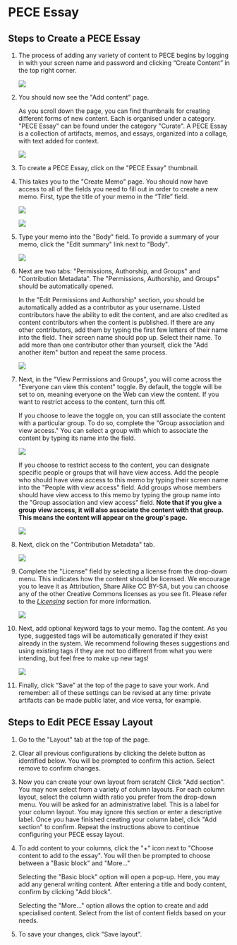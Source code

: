 PECE Essay
=====================

Steps to Create a PECE Essay
---------------------------------------
1. The process of adding any variety of content to PECE begins by logging in with your screen name and password and clicking “Create Content” in the top right corner.

    ![](media/pece-essay-1.png)

2. You should now see the "Add content" page.

    As you scroll down the page, you can find thumbnails for creating different forms of new content. Each is organised under a category. "PECE Essay" can be found under the category "Curate". A PECE Essay is a collection of artifacts, memos, and essays, organized into a collage, with text added for context. 

    ![](media/pece-essay-2.png)
    
3. To create a PECE Essay, click on the "PECE Essay" thumbnail. 


4. This takes you to the "Create Memo" page. You should now have access to all of the fields you need to fill out in order to create a new memo. First, type the title of your memo in the “Title” field.

    ![](media/pece-essay-3.png)

    ![](media/pece-essay-5.png)

5. Type your memo into the "Body" field.
    To provide a summary of your memo, click the "Edit summary" link next to "Body".

    ![](media/pece-essay-6.png)

6. Next are two tabs: "Permissions, Authorship, and Groups" and "Contribution Metadata". The "Permissions, Authorship, and Groups" should be automatically opened. 

    In the "Edit Permissions and Authorship" section, you should be automatically added as a contributor as your username. Listed contributors have the ability to edit the content, and are also credited as content contributors when the content is published. If there are any other contributors, add them by typing the first few letters of their name into the field. Their screen name should pop up. Select their name. To add more than one contributor other than yourself, click the "Add another item" button and repeat the same process.

    ![](media/pece-essay-7.png)

7. Next, in the "View Permissions and Groups", you will come across the "Everyone can view this content" toggle. By default, the toggle will be set to on, meaning everyone on the Web can view the content. If you want to restrict access to the content, turn this off. 

    If you choose to leave the toggle on, you can still associate the content with a particular group. To do so, complete the "Group association and view access." You can select a group with which to associate the content by typing its name into the field. 

    ![](media/pece-essay-8.png)

    If you choose to restrict access to the content, you can designate specific people or groups that will have view access. Add the people who should have view access to this memo by typing their screen name into the "People with view access" field. Add groups whose members should have view access to this memo by typing the group name into the "Group association and view access" field. **Note that if you give a group view access, it will also associate the content with that group. This means the content will appear on the group's page.**

    ![](media/pece-essay-9.png)

8. Next, click on the "Contribution Metadata" tab.

    ![](media/pece-essay-10.png)

9. Complete the "License" field by selecting a license from the drop-down menu. This indicates how the content should be licensed. We encourage you to leave it as Attribution, Share Alike CC BY-SA, but you can choose any of the other Creative Commons licenses as you see fit. Please refer to the [*Licensing*](https://creativecommons.org/share-your-work/cclicenses/) section for more information.

    ![](media/pece-essay-11.png)

10. Next, add optional keyword tags to your memo. Tag the content. As you type, suggested tags will be automatically generated if they exist already in the system. We recommend following theses suggestions and using existing tags if they are not too different from what you were intending, but feel free to make up new tags!

    ![](media/pece-essay-12.png)

11. Finally, click “Save” at the top of the page to save your work. And remember: all of these settings can be revised at any time: private artifacts can be made public later, and vice versa, for example.

    

Steps to Edit PECE Essay Layout
---------------------------------------

1. Go to the "Layout" tab at the top of the page.

2. Clear all previous configurations by clicking the delete button as identified below. You will be prompted to confirm this action. Select remove to confirm changes.

3. Now you can create your own layout from scratch! 
Click "Add section". You may now select from a variety of column layouts. For each column layout, select the column width ratio you prefer from the drop-down menu. You will be asked for an administrative label. This is a label for your column layout. You may ignore this section or enter a descriptive label.
Once you have finished creating your column label, click "Add section" to confirm.
Repeat the instructions above to continue configuring your PECE essay layout.

4. To add content to your columns, click the "+" icon next to "Choose content to add to the essay".
You will then be prompted to choose between a "Basic block" and "More..."

    Selecting the "Basic block" option will open a pop-up. Here, you may add any general writing content. After entering a title and body content, confirm by clicking "Add block".

    Selecting the "More..." option allows the option to create and add specialised content. Select from the list of content fields based on your needs.

5. To save your changes, click "Save layout".

